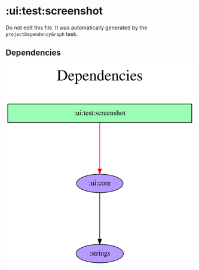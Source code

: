# :ui:test:screenshot

Do not edit this file.
It was automatically generated by the `projectDependencyGraph` task.

## Dependencies
![](assets/module_dependency_graph.svg)
